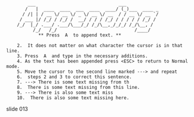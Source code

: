             ___                               ___
           /   |  ____  ____  ___  ____  ____/ (_)___  ____ _
          / /| | / __ \/ __ \/ _ \/ __ \/ __  / / __ \/ __ `/
         / ___ |/ /_/ / /_/ /  __/ / / / /_/ / / / / / /_/ /
        /_/  |_/ .___/ .___/\___/_/ /_/\__,_/_/_/ /_/\__, /
              /_/   /_/                             /____/
                ** Press  A  to append text. **

        2.  It does not matter on what character the cursor is in that line.
        3. Press  A  and type in the necessary additions.
        4. As the text has been appended press <ESC> to return to Normal mode.
        5. Move the cursor to the second line marked ---> and repeat
        6.  steps 2 and 3 to correct this sentence.
        7. ---> There is some text missing from th
        8.  There is some text missing from this line.
        9. ---> There is also some text miss
        10.  There is also some text missing here.

















































































slide 013

